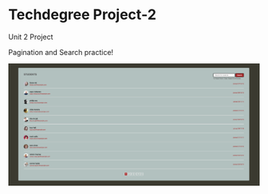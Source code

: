 # Techdegree Project-2
 Unit 2 Project
 
 Pagination and Search practice!

![screenshot](image1.png)
